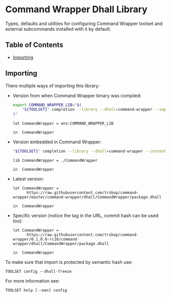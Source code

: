# Command Wrapper Dhall Library

Types, defaults and utilities for configuring Command Wrapper toolset and
external subcommands installed with it by default.


## Table of Contents

*   [Importing](#importing)


## Importing

There multiple ways of importing this library:

*   Version from when Command Wrapper binary was compiled:

    ```Bash
    export COMMAND_WRAPPER_LIB="$(
        "${TOOLSET}" completion --library --dhall=command-wrapper --import
    )"
    ```

    ```
    let CommandWrapper = env:COMMAND_WRAPPER_LIB

    in  CommandWrapper
    ```

*   Version embedded in Command Wrapper:

    ```Bash
    "${TOOLSET}" completion --library --dhall=command-wrapper --content > ./CommandWrapper
    ```

    ```Dhall
    lib CommandWrapper = ./CommandWrapper

    in  CommandWrapper
    ```

*   Latest version:

    ```Dhall
    let CommandWrapper =
          https://raw.githubusercontent.com/trskop/command-wrapper/master/command-wrapper/dhall/CommandWrapper/package.dhall

    in  CommandWrapper
    ```

*   Specific version (notice the tag in the URL, commit hash can be used too):

    ```Dhall
    let CommandWrapper =
          https://raw.githubusercontent.com/trskop/command-wrapper/0.1.0.0-rc10/command-wrapper/dhall/CommandWrapper/package.dhall

    in  CommandWrapper
    ```

To make sure that import is protected by semantic hash use:

```
TOOLSET config --dhall-freeze
```

For more information see:

```
TOOLSET help [--man] config
```
